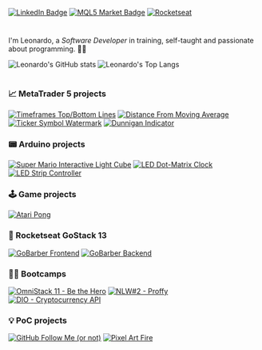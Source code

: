 [![LinkedIn Badge](https://img.shields.io/badge/-LinkedIn-blue?style=flat&logo=Linkedin&logoColor=white)][LinkedIn-Profile]
[![MQL5 Market Badge](https://img.shields.io/badge/-MQL5_Market-4a77b4?style=flat&logo=ubuntu&logoColor=white)][MQL5-Market]
[![Rocketseat](https://img.shields.io/badge/-🚀_Rocketseat-7159C1?style=flat)][Rocketseat-Profile]

# 

I'm Leonardo, a *Software Developer* in training, self-taught and passionate about programming. 👨‍💻

![Leonardo's GitHub stats][GitHub-Stats]
![Leonardo's Top Langs][GitHub-TopLang]

# 

### 📈 MetaTrader 5 projects

[![Timeframes Top/Bottom Lines](https://github-readme-stats.vercel.app/api/pin/?username=leonardosposina&theme=prussian&repo=mt5-timeframes-top-bottom-lines)](https://github.com/leonardosposina/mt5-timeframes-top-bottom-lines)
[![Distance From Moving Average](https://github-readme-stats.vercel.app/api/pin/?username=leonardosposina&theme=prussian&repo=mt5-distance-from-moving-average)](https://github.com/leonardosposina/mt5-distance-from-moving-average)
[![Ticker Symbol Watermark](https://github-readme-stats.vercel.app/api/pin/?username=leonardosposina&theme=prussian&repo=mt5-ticker-symbol-watermark)](https://github.com/leonardosposina/mt5-ticker-symbol-watermark)
[![Dunnigan Indicator](https://github-readme-stats.vercel.app/api/pin/?username=leonardosposina&theme=prussian&repo=mt5-dunnigan-indicator)](https://github.com/leonardosposina/mt5-dunnigan-indicator)

### 📟 Arduino projects

[![Super Mario Interactive Light Cube](https://github-readme-stats.vercel.app/api/pin/?username=leonardosposina&theme=prussian&repo=super-mario-interactive-light-cube)](https://github.com/leonardosposina/super-mario-interactive-light-cube)
[![LED Dot-Matrix Clock](https://github-readme-stats.vercel.app/api/pin/?username=leonardosposina&theme=prussian&repo=arduino-led-dot-matrix-clock)](https://github.com/leonardosposina/arduino-led-dot-matrix-clock)
[![LED Strip Controller](https://github-readme-stats.vercel.app/api/pin/?username=leonardosposina&theme=prussian&repo=led-strip-controller)](https://github.com/leonardosposina/led-strip-controller)

### 🕹 Game projects

[![Atari Pong](https://github-readme-stats.vercel.app/api/pin/?username=leonardosposina&theme=prussian&repo=atari-pong)](https://github.com/leonardosposina/atari-pong)

### 🚀 Rocketseat GoStack 13

[![GoBarber Frontend](https://github-readme-stats.vercel.app/api/pin/?username=leonardosposina&theme=material-palenight&repo=gostack-gobarber-frontend)](https://github.com/leonardosposina/gostack-gobarber-frontend)
[![GoBarber Backend](https://github-readme-stats.vercel.app/api/pin/?username=leonardosposina&theme=material-palenight&repo=gostack-gobarber-backend)](https://github.com/leonardosposina/gostack-gobarber-backend)

### 👨‍💻️ Bootcamps

[![OmniStack 11 - Be the Hero](https://github-readme-stats.vercel.app/api/pin/?username=leonardosposina&theme=prussian&repo=omnistack11-be-the-hero)](https://github.com/leonardosposina/omnistack11-be-the-hero)
[![NLW#2 - Proffy](https://github-readme-stats.vercel.app/api/pin/?username=leonardosposina&theme=prussian&repo=next-level-week-2-proffy)](https://github.com/leonardosposina/next-level-week-2-proffy)
[![DIO - Cryptocurrency API](https://github-readme-stats.vercel.app/api/pin/?username=leonardosposina&theme=prussian&repo=dio-cryptocurrency-api)](https://github.com/leonardosposina/dio-cryptocurrency-api)

### 💡 PoC projects

[![GitHub Follow Me (or not)](https://github-readme-stats.vercel.app/api/pin/?username=leonardosposina&theme=prussian&repo=github-follow-me-or-not)](https://github.com/leonardosposina/github-follow-me-or-not)
[![Pixel Art Fire](https://github-readme-stats.vercel.app/api/pin/?username=leonardosposina&theme=prussian&repo=pixel-art-fire)](https://github.com/leonardosposina/pixel-art-fire)

[LinkedIn-Profile]: https://www.linkedin.com/in/leonardosposina/
[MQL5-Market]: https://www.mql5.com/en/users/leonardo_splinter/seller
[Rocketseat-Profile]: https://app.rocketseat.com.br/me/leonardo-sposina

[GitHub-Stats]: https://github-readme-stats.vercel.app/api?username=leonardosposina&theme=prussian&show_icons=true&count_private=true
[GitHub-TopLang]: https://github-readme-stats.vercel.app/api/top-langs/?username=leonardosposina&theme=prussian&langs_count=10&layout=compact
